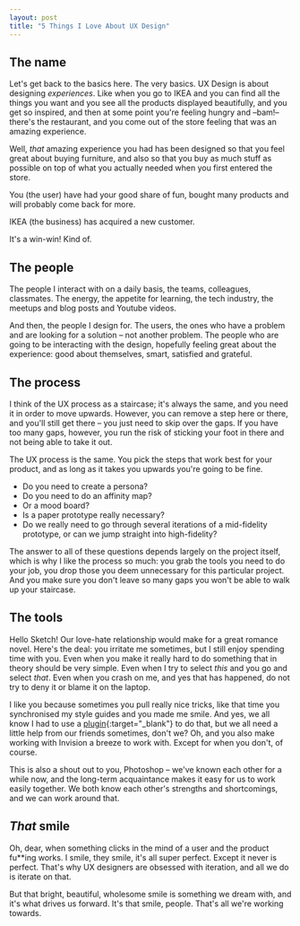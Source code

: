```yaml
---
layout: post
title: "5 Things I Love About UX Design"
---
```


## The name

Let's get back to the basics here. The very basics. UX Design is about designing *experiences*. Like when you go to IKEA and you can find all the things you want and you see all the products displayed beautifully, and you get so inspired, and then at some point you're feeling hungry and –bam!– there's the restaurant, and you come out of the store feeling that was an amazing experience. 

Well, *that* amazing experience you had has been designed so that you feel great about buying furniture, and also so that you buy as much stuff as possible on top of what you actually needed when you first entered the store.

You (the user) have had your good share of fun, bought many products and will probably come back for more.

IKEA (the business) has acquired a new customer. 

It's a win-win! Kind of. 

## The people

The people I interact with on a daily basis, the teams, colleagues, classmates. The energy, the appetite for learning, the tech industry, the meetups and blog posts and Youtube videos. 

And then, the people I design for. The users, the ones who have a problem and are looking for a solution – not another problem. The people who are going to be interacting with the design, hopefully feeling great about the experience: good about themselves, smart, satisfied and grateful.

## The process

I think of the UX process as a staircase; it's always the same, and you need it in order to move upwards. However, you can remove a step here or there, and you'll still get there – you just need to skip over the gaps. If you have too many gaps, however, you run the risk of sticking your foot in there and not being able to take it out. 

The UX process is the same. You pick the steps that work best for your product, and as long as it takes you upwards you're going to be fine. 

* Do you need to create a persona? 
* Do you need to do an affinity map? 
* Or a mood board? 
* Is a paper prototype really necessary? 
* Do we really need to go through several iterations of a mid-fidelity prototype, or can we jump straight into high-fidelity?

The answer to all of these questions depends largely on the project itself, which is why I like the process so much: you grab the tools you need to do your job, you drop those you deem unnecessary for this particular project. And you make sure you don't leave so many gaps you won't be able to walk up your staircase.

## The tools

Hello Sketch! Our love-hate relationship would make for a great romance novel. Here's the deal: you irritate me sometimes, but I still enjoy spending time with you. Even when you make it really hard to do something that in theory should be very simple. Even when I try to select *this* and you go and select *that*. Even when you crash on me, and yes that has happened, do not try to deny it or blame it on the laptop.

I like you because sometimes you pull really nice tricks, like that time you synchronised my style guides and you made me smile. And yes, we all know I had to use a [plugin](https://www.youtube.com/watch?v=RRiPIjcmo48){:target="_blank"} to do that, but we all need a little help from our friends sometimes, don't we? Oh, and you also make working with Invision a breeze to work with. Except for when you don't, of course. 

This is also a shout out to you, Photoshop – we've known each other for a while now, and the long-term acquaintance makes it easy for us to work easily together. We both know each other's strengths and shortcomings, and we can work around that. 

## *That* smile

Oh, dear, when something clicks in the mind of a user and the product fu**ing works. I smile, they smile, it's all super perfect. Except it never is perfect. That's why UX designers are obsessed with iteration, and all we do is iterate on that. 

But that bright, beautiful, wholesome smile is something we dream with, and it's what drives us forward. It's that smile, people. That's all we're working towards. 





